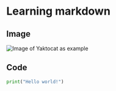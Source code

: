 # Learning markdown
## Image
![Image of Yaktocat as example](https://octodex.github.com/images/yaktocat.png)

## Code
```python
print("Hello world!")
```
